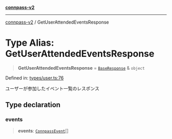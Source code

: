 [**connpass-v2**](../README.md)

***

[connpass-v2](../globals.md) / GetUserAttendedEventsResponse

# Type Alias: GetUserAttendedEventsResponse

> **GetUserAttendedEventsResponse** = [`BaseResponse`](BaseResponse.md) & `object`

Defined in: [types/user.ts:76](https://github.com/ryohidaka/node-connpass/blob/1ae7f0b2e153a6215fcc18b6a6cd863768884c30/src/types/user.ts#L76)

ユーザーが参加したイベント一覧のレスポンス

## Type declaration

### events

> **events**: [`ConnpassEvent`](ConnpassEvent.md)[]
